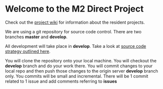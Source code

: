 # Welcome to the M2 Direct Project

Check out the [project wiki](https://bitbucket.org/rbmglobal/2mdirect/wiki/Home) for information about the resident projects.

We are using a git repository for source code control. There are two branches **master** and **develop**.

All development will take place in **develop**.  Take a look at [source code strategy outlined here](http://nvie.com/posts/a-successful-git-branching-model/).

You will clone the repository onto your local machine.
You will checkout the **develop** branch and do your work there.
You will commit changes to your local repo and then push those changes to the origin server **develop** branch only.
You commits will be small and incremental. There will be 1 commit related to 1 issue
 and add comments referring to **issues** 
